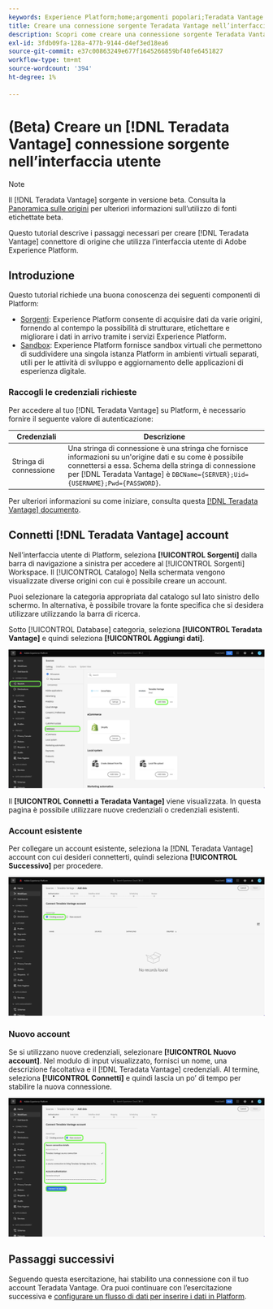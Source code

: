 ```yaml
---
keywords: Experience Platform;home;argomenti popolari;Teradata Vantage
title: Creare una connessione sorgente Teradata Vantage nell’interfaccia utente
description: Scopri come creare una connessione sorgente Teradata Vantage utilizzando l’interfaccia utente di Adobe Experience Platform.
exl-id: 3fdb09fa-128a-477b-9144-d4ef3ed18ea6
source-git-commit: e37c00863249e677f1645266859bf40fe6451827
workflow-type: tm+mt
source-wordcount: '394'
ht-degree: 1%

---
```


# (Beta) Creare un [!DNL Teradata Vantage] connessione sorgente nell’interfaccia utente

>[!NOTE]
>
> Il [!DNL Teradata Vantage] sorgente in versione beta. Consulta la [Panoramica sulle origini](../../../../home.md#terms-and-conditions) per ulteriori informazioni sull’utilizzo di fonti etichettate beta.

Questo tutorial descrive i passaggi necessari per creare [!DNL Teradata Vantage] connettore di origine che utilizza l’interfaccia utente di Adobe Experience Platform.

## Introduzione

Questo tutorial richiede una buona conoscenza dei seguenti componenti di Platform:

* [Sorgenti](../../../../home.md): Experience Platform consente di acquisire dati da varie origini, fornendo al contempo la possibilità di strutturare, etichettare e migliorare i dati in arrivo tramite i servizi Experience Platform.
* [Sandbox](../../../../../sandboxes/home.md): Experience Platform fornisce sandbox virtuali che permettono di suddividere una singola istanza Platform in ambienti virtuali separati, utili per le attività di sviluppo e aggiornamento delle applicazioni di esperienza digitale.

### Raccogli le credenziali richieste

Per accedere al tuo [!DNL Teradata Vantage] su Platform, è necessario fornire il seguente valore di autenticazione:

| Credenziali | Descrizione |
| ---------- | ----------- |
| Stringa di connessione | Una stringa di connessione è una stringa che fornisce informazioni su un&#39;origine dati e su come è possibile connettersi a essa. Schema della stringa di connessione per [!DNL Teradata Vantage] è `DBCName={SERVER};Uid={USERNAME};Pwd={PASSWORD}`. |

Per ulteriori informazioni su come iniziare, consulta questa [[!DNL Teradata Vantage] documento](https://docs.teradata.com/r/Teradata-VantageTM-Advanced-SQL-Engine-Security-Administration/July-2021/Setting-Up-the-Administrative-Infrastructure/Controlling-Access-to-the-Operating-System/Working-with-OS-Level-Security-Options).

## Connetti [!DNL Teradata Vantage] account

Nell’interfaccia utente di Platform, seleziona **[!UICONTROL Sorgenti]** dalla barra di navigazione a sinistra per accedere al [!UICONTROL Sorgenti] Workspace. Il [!UICONTROL Catalogo] Nella schermata vengono visualizzate diverse origini con cui è possibile creare un account.

Puoi selezionare la categoria appropriata dal catalogo sul lato sinistro dello schermo. In alternativa, è possibile trovare la fonte specifica che si desidera utilizzare utilizzando la barra di ricerca.

Sotto [!UICONTROL Database] categoria, seleziona **[!UICONTROL Teradata Vantage]** e quindi seleziona **[!UICONTROL Aggiungi dati]**.

![](../../../../images/tutorials/create/teradata/catalog.png)

Il **[!UICONTROL Connetti a Teradata Vantage]** viene visualizzata. In questa pagina è possibile utilizzare nuove credenziali o credenziali esistenti.

### Account esistente

Per collegare un account esistente, seleziona la [!DNL Teradata Vantage] account con cui desideri connetterti, quindi seleziona **[!UICONTROL Successivo]** per procedere.

![](../../../../images/tutorials/create/teradata/existing.png)

### Nuovo account

Se si utilizzano nuove credenziali, selezionare **[!UICONTROL Nuovo account]**. Nel modulo di input visualizzato, fornisci un nome, una descrizione facoltativa e il [!DNL Teradata Vantage] credenziali. Al termine, seleziona **[!UICONTROL Connetti]** e quindi lascia un po’ di tempo per stabilire la nuova connessione.

![](../../../../images/tutorials/create/teradata/new.png)

## Passaggi successivi

Seguendo questa esercitazione, hai stabilito una connessione con il tuo account Teradata Vantage. Ora puoi continuare con l’esercitazione successiva e [configurare un flusso di dati per inserire i dati in Platform](../../dataflow/databases.md).
